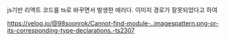 js기반 리액트 코드를 ts로 바꾸면서 발생한 에러다. 이미지 경로가 잘못되었다고 하여 

https://velog.io/@98soonrok/Cannot-find-module-..imagespattern.png-or-its-corresponding-type-declarations.-ts2307